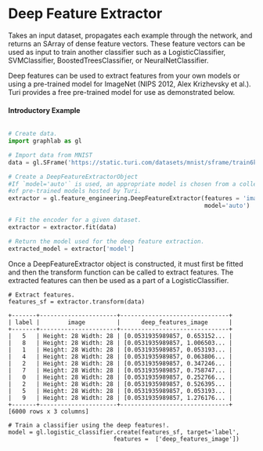 <script src="../turi/js/recview.js"></script>
# Deep Feature Extractor

Takes an input dataset, propagates each example through the network, and
returns an SArray of dense feature vectors. These feature vectors can be used
as input to train another classifier such as a LogisticClassifier,
SVMClassifier, BoostedTreesClassifier, or NeuralNetClassifier.

Deep features can be used to extract features from your own models or using a
pre-trained model for ImageNet (NIPS 2012, Alex Krizhevsky et al.).  Turi provides
a free pre-trained model for use as demonstrated below.

#### Introductory Example

```python

# Create data.
import graphlab as gl

# Import data from MNIST
data = gl.SFrame('https://static.turi.com/datasets/mnist/sframe/train6k')

# Create a DeepFeatureExtractorObject
#If `model='auto'` is used, an appropriate model is chosen from a collection
#of pre-trained models hosted by Turi.
extractor = gl.feature_engineering.DeepFeatureExtractor(features = 'image',
                                                        model='auto')

# Fit the encoder for a given dataset.
extractor = extractor.fit(data)

# Return the model used for the deep feature extraction.
extracted_model = extractor['model']
```

Once a DeepFeatureExtractor object is constructed, it must first be fitted and
then the transform function can be called to extract features. The extracted
features can then be used as a part of a LogisticClassifier.

```
# Extract features.
features_sf = extractor.transform(data)

+-------+----------------------+-------------------------------+
| label |        image         |      deep_features_image      |
+-------+----------------------+-------------------------------+
|   5   | Height: 28 Width: 28 | [0.0531935989857, 0.653152... |
|   8   | Height: 28 Width: 28 | [0.0531935989857, 1.006503... |
|   1   | Height: 28 Width: 28 | [0.0531935989857, 0.053193... |
|   4   | Height: 28 Width: 28 | [0.0531935989857, 0.063806... |
|   2   | Height: 28 Width: 28 | [0.0531935989857, 0.347246... |
|   7   | Height: 28 Width: 28 | [0.0531935989857, 0.758747... |
|   0   | Height: 28 Width: 28 | [0.0531935989857, 0.252766... |
|   2   | Height: 28 Width: 28 | [0.0531935989857, 0.526395... |
|   5   | Height: 28 Width: 28 | [0.0531935989857, 0.053193... |
|   9   | Height: 28 Width: 28 | [0.0531935989857, 1.276176... |
+-------+----------------------+-------------------------------+
[6000 rows x 3 columns]

# Train a classifier using the deep features!.
model = gl.logistic_classifier.create(features_sf, target='label',
                              features =  ['deep_features_image'])
```
